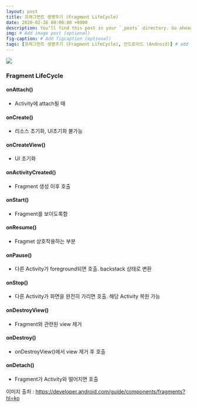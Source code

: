 ```yaml
---
layout: post
title: 프래그먼트 생명주기 (Fragment LifeCycle)
date: 2020-02-26 00:00:00 +0000
description: You’ll find this post in your `_posts` directory. Go ahead and edit it and re-build the site to see your changes. # Add post description (optional)
img: # Add image post (optional)
fig-caption: # Add figcaption (optional)
tags: [프래그먼트 생명주기 (Fragment LifeCycle), 안드로이드 (Android)] # add tag
---
```


<img src="https://user-images.githubusercontent.com/37543606/75350395-c68d6180-58e9-11ea-8448-03000e4067d8.png"/>





### Fragment LifeCycle

#### onAttach()

- Activity에 attach될 때



#### onCreate()

-  리소스 초기화, UI초기화 불가능



#### onCreateView()

- UI 초기화



#### onActivityCreated()

- Fragment 생성 이후 호출



#### onStart()

- Fragment를 보이도록함



#### onResume()

- Fragmet 상호작용하는 부분



#### onPause()

- 다른 Activity가 foreground되면 호출. backstack 상태로 변환



#### onStop()

- 다른 Activity가 화면을 완전히 가리면 호출. 해당 Activity 복원 가능



#### onDestroyView()

- Fragment와 관련된 view 제거



#### onDestroy()

- onDestroyView()에서 view 제거 후 호출



#### onDetach()

- Fragment가 Activity와 떨어지면 호출



이미지 출처 : https://developer.android.com/guide/components/fragments?hl=ko